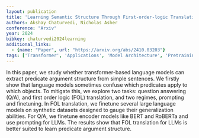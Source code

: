 ```yaml
---
layout: publication
title: 'Learning Semantic Structure Through First-order-logic Translation'
authors: Akshay Chaturvedi, Nicholas Asher
conference: "Arxiv"
year: 2024
bibkey: chaturvedi2024learning
additional_links:
  - {name: "Paper", url: "https://arxiv.org/abs/2410.03203"}
tags: ['Transformer', 'Applications', 'Model Architecture', 'Pretraining Methods', 'BERT', 'Prompting']
---
```

In this paper, we study whether transformer-based language models can extract
predicate argument structure from simple sentences. We firstly show that
language models sometimes confuse which predicates apply to which objects. To
mitigate this, we explore two tasks: question answering (Q/A), and first order
logic (FOL) translation, and two regimes, prompting and finetuning. In FOL
translation, we finetune several large language models on synthetic datasets
designed to gauge their generalization abilities. For Q/A, we finetune encoder
models like BERT and RoBERTa and use prompting for LLMs. The results show that
FOL translation for LLMs is better suited to learn predicate argument
structure.
